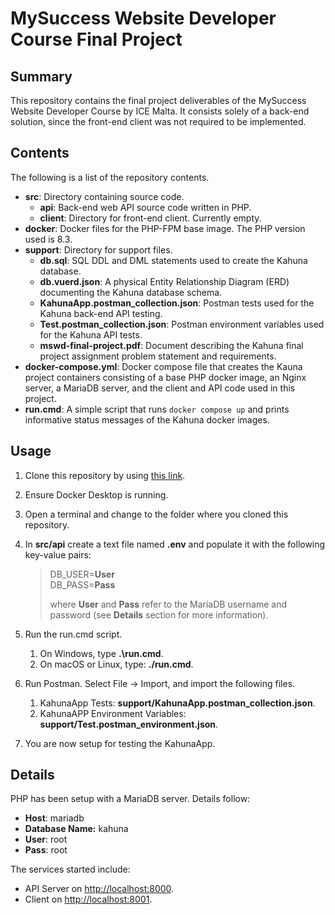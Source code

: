 # MySuccess Website Developer Course Final Project

## Summary

This repository contains the final project deliverables of the MySuccess Website Developer Course by ICE Malta. It consists solely
of a back-end solution, since the front-end client was not required to be implemented.

## Contents

The following is a list of the repository contents.

- **src**: Directory containing source code.
  - **api**: Back-end web API source code written in PHP.
  - **client**: Directory for front-end client. Currently empty.
- **docker**: Docker files for the PHP-FPM base image. The PHP version used is 8.3.
- **support**: Directory for support files.
  - **db.sql**: SQL DDL and DML statements used to create the Kahuna database.
  - **db.vuerd.json**: A physical Entity Relationship Diagram (ERD) documenting the Kahuna database schema.
  - **KahunaApp.postman_collection.json**: Postman tests used for the Kahuna back-end API testing.
  - **Test.postman_collection.json**: Postman environment variables used for the Kahuna API tests.
  - **mswd-final-project.pdf**: Document describing the Kahuna final project assignment problem statement and requirements.
- **docker-compose.yml**: Docker compose file that creates the Kauna project containers consisting of a base PHP docker image,
  an Nginx server, a MariaDB server, and the client and API code used in this project.
- **run.cmd**: A simple script that runs `docker compose up` and prints informative status messages of the Kahuna docker images.

## Usage

1. Clone this repository by using [this link](https://github.com/dcarachi/sc-bed-finalproject-dcarachi.git).
2. Ensure Docker Desktop is running.
3. Open a terminal and change to the folder where you cloned this repository.
4. In **src/api** create a text file named **.env** and populate it with the following key-value pairs:

    > DB_USER=**User**  
    > DB_PASS=**Pass**
    >
    > where **User** and **Pass** refer to the MariaDB username and password (see **Details** section for more information).
    
5. Run the run.cmd script.
    1. On Windows, type **.\run.cmd**.    
    2. On macOS or Linux, type: **./run.cmd**.
6. Run Postman. Select File -> Import, and import the following files.
    1. KahunaApp Tests: **support/KahunaApp.postman_collection.json**.
    2. KahunaAPP Environment Variables: **support/Test.postman_environment.json**.
7. You are now setup for testing the KahunaApp.

## Details

PHP has been setup with a MariaDB server. Details follow:

- **Host**: mariadb
- **Database Name:** kahuna
- **User**: root
- **Pass**: root

The services started include:
- API Server on [http://localhost:8000](https://localhost:8000).
- Client on [http://localhost:8001](https://localhost:8001).